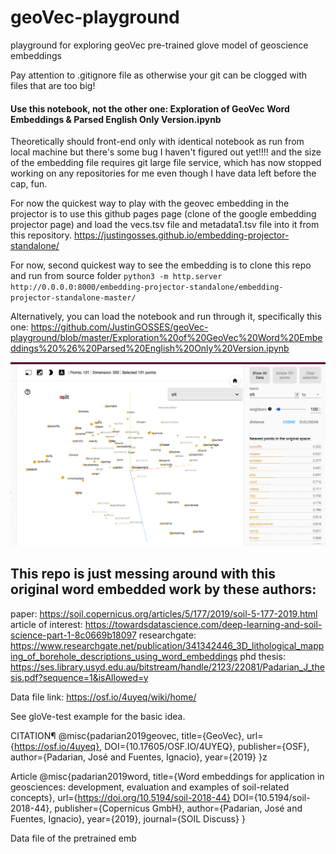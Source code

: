 # geoVec-playground
playground for exploring geoVec pre-trained glove model of geoscience embeddings


Pay attention to .gitignore file as otherwise your git can be clogged with files that are too big!

#### Use this notebook, not the other one: Exploration of GeoVec Word Embeddings & Parsed English Only Version.ipynb


Theoretically should front-end only with identical notebook as run from local machine but there's some bug I haven't figured out yet!!!! and the size of the embedding file requires git large file service, which has now stopped working on any repositories for me even though I have data left before the cap, fun. 

For now the quickest way to play with the geovec embedding in the projector is to use this github pages page (clone of the google embedding projector page) and load the vecs.tsv file and metadata1.tsv file into it from this repository. https://justingosses.github.io/embedding-projector-standalone/

For now, second quickest way to see the embedding is to clone this repo and run from source folder `python3 -m http.server http://0.0.0.0:8000/embedding-projector-standalone/embedding-projector-standalone-master/`

Alternatively, you can load the notebook and run through it, specifically this one: https://github.com/JustinGOSSES/geoVec-playground/blob/master/Exploration%20of%20GeoVec%20Word%20Embeddings%20%26%20Parsed%20English%20Only%20Version.ipynb


![Image of Silt in Embedding Projector](images/silt.png)




## This repo is just messing around with this original word embedded work by these authors:
paper: https://soil.copernicus.org/articles/5/177/2019/soil-5-177-2019.html
article of interest: https://towardsdatascience.com/deep-learning-and-soil-science-part-1-8c0669b18097
researchgate: https://www.researchgate.net/publication/341342446_3D_lithological_mapping_of_borehole_descriptions_using_word_embeddings
phd thesis: https://ses.library.usyd.edu.au/bitstream/handle/2123/22081/Padarian_J_thesis.pdf?sequence=1&isAllowed=y 

Data file link: https://osf.io/4uyeq/wiki/home/

See gloVe-test example for the basic idea.


CITATION¶
@misc{padarian2019geovec, title={GeoVec}, url={https://osf.io/4uyeq}, DOI={10.17605/OSF.IO/4UYEQ}, publisher={OSF}, author={Padarian, José and Fuentes, Ignacio}, year={2019} }z

Article
@misc{padarian2019word, title={Word embeddings for application in geosciences: development, evaluation and examples of soil-related concepts}, url={https://doi.org/10.5194/soil-2018-44} DOI={10.5194/soil-2018-44}, publisher={Copernicus GmbH}, author={Padarian, José and Fuentes, Ignacio}, year={2019}, journal={SOIL Discuss} }

Data file of the pretrained emb
